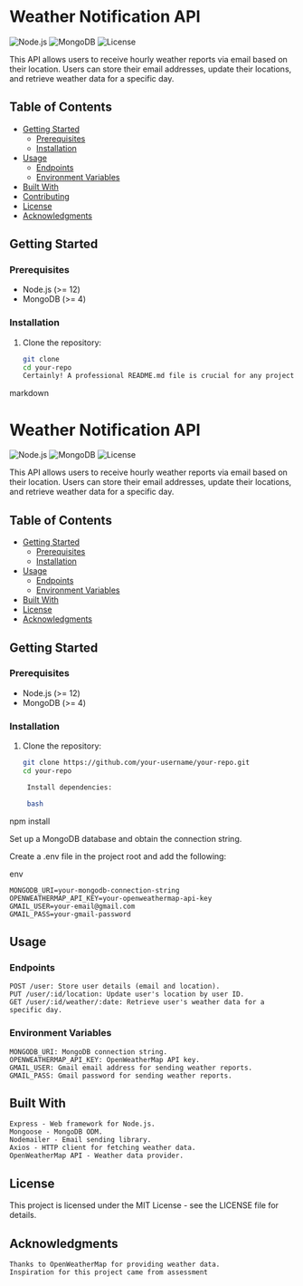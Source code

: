 # Weather Notification API

![Node.js](https://img.shields.io/badge/Node.js-%3E%3D%2012-brightgreen)
![MongoDB](https://img.shields.io/badge/MongoDB-%3E%3D%204-blue)
![License](https://img.shields.io/badge/license-MIT-blue.svg)

This API allows users to receive hourly weather reports via email based on their location. Users can store their email addresses, update their locations, and retrieve weather data for a specific day.

## Table of Contents

- [Getting Started](#getting-started)
  - [Prerequisites](#prerequisites)
  - [Installation](#installation)
- [Usage](#usage)
  - [Endpoints](#endpoints)
  - [Environment Variables](#environment-variables)
- [Built With](#built-with)
- [Contributing](#contributing)
- [License](#license)
- [Acknowledgments](#acknowledgments)

## Getting Started

### Prerequisites

- Node.js (>= 12)
- MongoDB (>= 4)

### Installation

1. Clone the repository:

   ```bash
   git clone
   cd your-repo
   Certainly! A professional README.md file is crucial for any project. It provides essential information for users, contributors, and anyone interested in understanding and using your project. Below is a template for a comprehensive README file for your Node.js API project. Feel free to customize it according to your specific project details.
   ```

markdown

# Weather Notification API

![Node.js](https://img.shields.io/badge/Node.js-%3E%3D%2012-brightgreen)
![MongoDB](https://img.shields.io/badge/MongoDB-%3E%3D%204-blue)
![License](https://img.shields.io/badge/license-MIT-blue.svg)

This API allows users to receive hourly weather reports via email based on their location. Users can store their email addresses, update their locations, and retrieve weather data for a specific day.

## Table of Contents

- [Getting Started](#getting-started)
  - [Prerequisites](#prerequisites)
  - [Installation](#installation)
- [Usage](#usage)
  - [Endpoints](#endpoints)
  - [Environment Variables](#environment-variables)
- [Built With](#built-with)
- [License](#license)
- [Acknowledgments](#acknowledgments)

## Getting Started

### Prerequisites

- Node.js (>= 12)
- MongoDB (>= 4)

### Installation

1. Clone the repository:

   ```bash
   git clone https://github.com/your-username/your-repo.git
   cd your-repo

    Install dependencies:

    bash
   ```

npm install

Set up a MongoDB database and obtain the connection string.

Create a .env file in the project root and add the following:

env

    MONGODB_URI=your-mongodb-connection-string
    OPENWEATHERMAP_API_KEY=your-openweathermap-api-key
    GMAIL_USER=your-email@gmail.com
    GMAIL_PASS=your-gmail-password

## Usage

### Endpoints

    POST /user: Store user details (email and location).
    PUT /user/:id/location: Update user's location by user ID.
    GET /user/:id/weather/:date: Retrieve user's weather data for a specific day.

### Environment Variables

    MONGODB_URI: MongoDB connection string.
    OPENWEATHERMAP_API_KEY: OpenWeatherMap API key.
    GMAIL_USER: Gmail email address for sending weather reports.
    GMAIL_PASS: Gmail password for sending weather reports.

## Built With

    Express - Web framework for Node.js.
    Mongoose - MongoDB ODM.
    Nodemailer - Email sending library.
    Axios - HTTP client for fetching weather data.
    OpenWeatherMap API - Weather data provider.

## License

This project is licensed under the MIT License - see the LICENSE file for details.

## Acknowledgments

    Thanks to OpenWeatherMap for providing weather data.
    Inspiration for this project came from assessment
